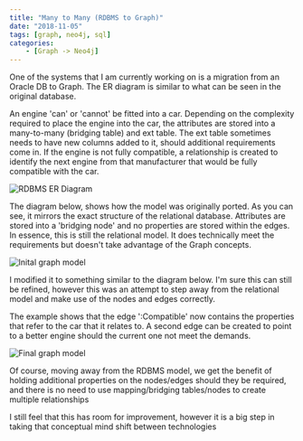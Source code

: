 ```yaml
---
title: "Many to Many (RDBMS to Graph)"
date: "2018-11-05"
tags: [graph, neo4j, sql]
categories: 
	- [Graph -> Neo4j]
---
```


One of the systems that I am currently working on is a migration from an Oracle DB to Graph. The ER diagram is similar to what can be seen in the original database.

An engine 'can' or 'cannot' be fitted into a car. Depending on the complexity required to place the engine into the car, the attributes are stored into a many-to-many (bridging table) and ext table. The ext table sometimes needs to have new columns added to it, should additional requirements come in. If the engine is not fully compatible, a relationship is created to identify the next engine from that manufacturer that would be fully compatible with the car.

![RDBMS ER Diagram](RDBMSCompatibility.png)

The diagram below, shows how the model was originally ported.
As you can see, it mirrors the exact structure of the relational database. Attributes are stored into a 'bridging node' and no properties are stored within the edges. In essence, this is still the relational model. It does technically meet the requirements but doesn't take advantage of the Graph concepts.

![Inital graph model](PoorCompatibilityExample.png)

I modified it to something similar to the diagram below. I'm sure this can still be refined, however this was an attempt to step away from the relational model and make use of the nodes and edges correctly.

The example shows that the edge ':Compatible' now contains the properties that refer to the car that it relates to. A second edge can be created to point to a better engine should the current one not meet the demands.

![Final graph model](BetterCompatibilityExample.png)

Of course, moving away from the RDBMS model, we get the benefit of holding additional properties on the nodes/edges should they be required, and there is no need to use mapping/bridging tables/nodes to create multiple relationships

I still feel that this has room for improvement, however it is a big step in taking that conceptual mind shift between technologies

